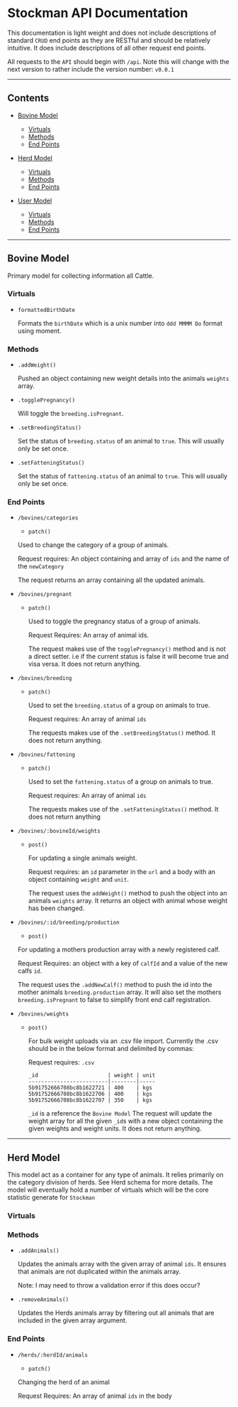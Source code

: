 # Stockman API Documentation

This documentation is light weight and does not include descriptions of standard `CRUD` end points as they are RESTful and should be relatively intuitive. It does include descriptions of all other request end points.

All requests to the `API` should begin with `/api`. Note this will change with the next version to rather include the version number: `v0.0.1`

<hr>

## Contents

* [Bovine Model](#bovine)
  * [Virtuals](#bovine-virtuals)
  * [Methods](#bovine-methods)
  * [End Points](#bovine-endpoints)


* [Herd Model](#herd)
  * [Virtuals](#herd-virtuals)
  * [Methods](#herd-methods)
  * [End Points](#herd-endpoints)


* [User Model](#user)
  * [Virtuals](#user-virtuals)
  * [Methods](#user-methods)
  * [End Points](#user-endpoints)

<hr>

## <a name="#bovine"></a>Bovine Model

Primary model for collecting information all Cattle.

### <a name="bovine-virtuals"></a> Virtuals

- `formattedBirthDate`

    Formats the `birthDate` which is a unix number into `ddd MMMM Do` format using moment.

### <a name="bovine-methods"></a> Methods

- `.addWeight()`

  Pushed an object containing new weight details into the animals `weights` array.

- `.togglePregnancy()`

  Will toggle the `breeding.isPregnant`.

- `.setBreedingStatus()`

  Set the status of `breeding.status` of an animal to `true`. This will usually only be set once.

- `.setFatteningStatus()`

  Set the status of `fattening.status` of an animal to `true`. This will usually only be set once.

### <a name="bovine-endpoints"></a> End Points

- `/bovines/categories`

  - `patch()`

  Used to change the category of a group of animals.

  Request requires: An object containing and array of `ids` and the name of the `newCategory`

  The request returns an array containing all the updated animals.


- `/bovines/pregnant`

  - `patch()`

    Used to toggle the pregnancy status of a group of animals.

    Request Requires: An array of animal ids.

    The request makes use of the `togglePregnancy()` method and is not a direct setter. i.e if the current status is false it will become true and visa versa. It does not return anything.


- `/bovines/breeding`

  - `patch()`

    Used to set the `breeding.status` of a group on animals to true.

    Request requires: An array of animal `ids`

    The requests makes use of the `.setBreedingStatus()` method. It does not return anything.


- `/bovines/fattening`

  - `patch()`

    Used to set the `fattening.status` of a group on animals to true.

    Request requires: An array of animal `ids`

    The requests makes use of the `.setFatteningStatus()` method. It does not return anything


- `/bovines/:bovineId/weights`

  - `post()`

    For updating a single animals weight.

    Request requires: an `id` parameter in the `url` and a body with an object containing `weight` and `unit`.

    The request uses the `addWeight()` method to push the object into an animals `weights` array. It returns an object with animal whose weight has been changed.

- `/bovines/:id/breeding/production`

  - `post()`

  For updating a mothers production array with a newly registered calf.

  Request Requires: an object with a key of `calfId` and a value of the new calfs `id`.

  The request uses the `.addNewCalf()` method to push the id into the mother animals `breeding.production` array. It will also set the mothers `breeding.isPregnant` to false to simplify front end calf registration.


- `/bovines/weights`
  - `post()`

    For bulk weight uploads via an .csv file import. Currently the .csv should be in the below format and delimited by commas:

    Request requires: `.csv`

    ```
    _id                      | weight | unit
    -------------------------|--------|-----
    5b91752666708bc8b1622721 | 400    | kgs
    5b91752666708bc8b1622706 | 400    | kgs
    5b91752666708bc8b1622707 | 350    | kgs
    ```

    `_id` is a reference the `Bovine Model`
    The request will update the weight array for all the given `_id`s with a new object containing the given weights and weight units. It does not return anything.

<hr>

## <a name="#herd"></a>Herd Model

This model act as a container for any type of animals. It relies primarily on the category division of herds. See Herd schema for more details. The model will eventually hold a number of virtuals which will be the core statistic generate for `Stockman`

### <a name="herd-virtuals"></a>Virtuals

### <a name="herd-methods"></a>Methods

- `.addAnimals()`

  Updates the animals array with the given array of animal `ids`. It ensures that animals are not duplicated within the animals array.

  Note: I may need to throw a validation error if this does occur?

- `.removeAnimals()`

  Updates the Herds animals array by filtering out all animals that are included in the given array argument.

### <a name="herd-endpoints"></a>End Points

- `/herds/:herdId/animals`

  - `patch()`

  Changing the herd of an animal

  Request Requires: An array of animal `ids` in the body
